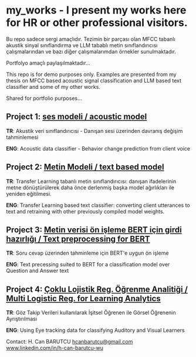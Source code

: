 # my_works - I present my works here for HR or other professional visitors.

Bu repo sadece sergi amaçlıdır. Tezimin bir parçası olan MFCC tabanlı akustik sinyal sınıflandırma ve LLM tabablı metin sınıflandırıcısı çalışmalarından ve bazı diğer çalışmalarımdan örnekler sunulmaktadır.

Portfolyo amaçlı paylaşılmaktadır...

This repo is for demo purposes only. Examples are presented from my thesis on MFCC based acoustic signal classification and LLM based text classifier and some of my other works.

Shared for portfolio purposes...




## Project 1: [ses modeli / acoustic model](ses_modeli_CNN2D.ipynb)
**TR**: Akustik veri sınıflandırıcısı - Danışan sesi üzerinden davranış değişim tahminlemesi

**ENG**: Acoustic data classifier - Behavior change prediction from client voice

## Project 2: [Metin Modeli / text based model](back_translation_oversampling_model_dinamik_tokenization_cv_5_duygu_tl_adlı_dosyanın_kopyası.ipynb)
**TR**: Transfer Learning tabanlı metin sınıflandırıcısı: danışan ifadelerinin metne dönüştürülerek daha önce derlenmiş başka model ağırlıkları ile yeniden eğitilmesi.

**ENG**: Transfer Learning based text classifier: converting client utterances to text and retraining with other previously compiled model weights.

## Project 3: [Metin verisi ön işleme BERT için girdi hazırlığı / Text preprocessing for BERT](metin_ön_,işleme.ipynb)
**TR**: Soru cevap üzerinden tahminleme için BERT'e uygun ön işleme

**ENG**: Text precessing suited to BERT for a classification model over Question and Answer text


## Project 4: [Çoklu Lojistik Reg. Öğrenme Analitiği / Multi Logistic Reg. for Learning Analytics](multi_logistik_regression_eye_tracking.ipynb)
**TR**: Göz Takip Verileri kullanılarak İşitsel Öğrenen ile Görsel Öğrenenin Ayrıştırılması

**ENG**: Using Eye tracking data for classifying Auditory and Visual Learners


Contact:
H. Can BARUTCU
hcanbarutcu@gmail.com
www.linkedin.com/in/h-can-barutcu-wu
